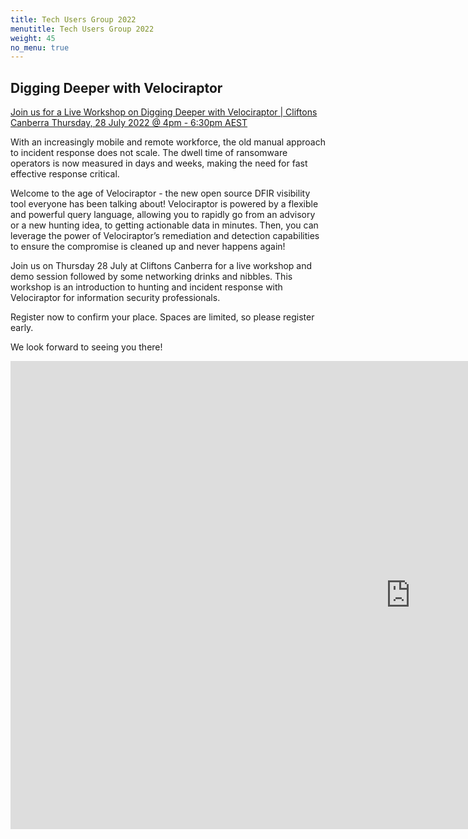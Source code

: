 ```yaml
---
title: Tech Users Group 2022
menutitle: Tech Users Group 2022
weight: 45
no_menu: true
---
```


## Digging Deeper with Velociraptor

[Join us for a Live Workshop on Digging Deeper with Velociraptor | Cliftons Canberra
Thursday, 28 July 2022 @ 4pm - 6:30pm AEST](https://information.rapid7.com/digging-deeper-velociraptor-workshop_registration.html)

With an increasingly mobile and remote workforce, the old manual
approach to incident response does not scale. The dwell time of
ransomware operators is now measured in days and weeks, making the
need for fast effective response critical.

Welcome to the age of Velociraptor - the new open source DFIR
visibility tool everyone has been talking about! Velociraptor is
powered by a flexible and powerful query language, allowing you to
rapidly go from an advisory or a new hunting idea, to getting
actionable data in minutes. Then, you can leverage the power of
Velociraptor’s remediation and detection capabilities to ensure the
compromise is cleaned up and never happens again!

Join us on Thursday 28 July at Cliftons Canberra for a live workshop
and demo session followed by some networking drinks and nibbles. This
workshop is an introduction to hunting and incident response with
Velociraptor for information security professionals.

Register now to confirm your place. Spaces are limited, so please
register early.

We look forward to seeing you there!

<iframe src="https://docs.google.com/presentation/d/e/2PACX-1vR3B1jzUXQWKTOxojzarFybSFwedHxpJrrCGJ_Wrvnuj_qsTlpKWkAh01RTuXy1htT5FkG4XcCXOSjn/embed?start=false&loop=false&delayms=3000" frameborder="0" width="1280" height="749" allowfullscreen="true" mozallowfullscreen="true" webkitallowfullscreen="true"></iframe>

